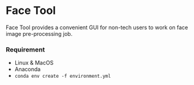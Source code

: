 # Face Tool

Face Tool provides a convenient GUI for non-tech users to work on face image pre-processing job.

### Requirement
- Linux & MacOS
- Anaconda
- `conda env create -f environment.yml`
